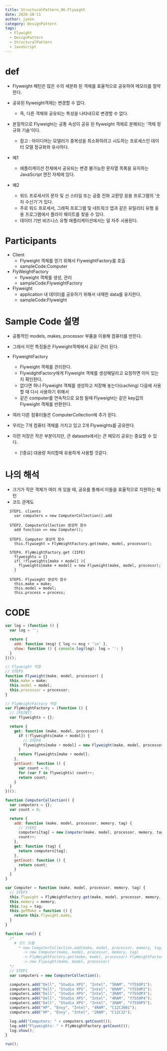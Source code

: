 ```yaml
---
title: StructuralPattern_06.Flywight
date: 2020-10-11
author: jyoon
category: DesignPattern
tags:
  - Flywight
  - DesignPattern
  - StructuralPattern
  - JavaScript
---
```


# def
  * Flyweight 패턴은 많은 수의 세분화 된 객체를 효율적으로 공유하여 메모리를 절약한다.
  * 공유된 flyweight객체는 변경할 수 없다.
    - 즉, 다른 객체와 공유되는 특성을 나타내므로 변경할 수 없다.
  
  * 본질적으로 Flyweight는 공통 속성이 공유 된 flyweight 객체로 분해되는 '객체 정규화 기술'이다.
    - 참고 : 아이디어는 모델러가 중복성을 최소화하려고 시도하는 프로세스인 데이터 모델 정규화와 유사하다.
  
  * 예1
    - 애플리케이션 전체에서 공유되는 변경 불가능한 문자열 목록을 유지하는 JavaScript 엔진 자체에 있다.
  
  * 예2
    - 워드 프로세서의 문자 및 선 스타일 또는 공중 전화 교환망 응용 프로그램의 '숫자 수신기'가 있다. 
    - 주로 워드 프로세서, 그래픽 프로그램 및 네트워크 앱과 같은 유틸리티 유형 응용 프로그램에서 플라이 웨이트를 찾을 수 있다. 
    - 데이터 기반 비즈니스 유형 애플리케이션에서는 덜 자주 사용된다.

# Participants
  * Client
    - Flyweight 객체를 얻기 위해서 FlyweightFactory를 호출
    - sampleCode:Computer
  * FlyWeightFactory
    - flyweight 객체를 생성, 관리
    - sampleCode:FlyweightFactory
  * Flyweight
    - application 내 데이터를 공유하기 위해서 내재한 data를 유지한다.
    - sampleCode:Flyweight

# Sample Code 설명
  * 공통적인 models, makes, processor 부품을 이용해 컴퓨터를 만든다.
  * 그래서 이런 특징들은 Flyweight객체에서 공유/ 관리 된다.

  * FlyweightFactory
      - Flyweight 객체를 관리한다.
      - FlywidghtFactory에게 Flyweight 객체를 생성해달라고 요청하면 이미 있는지 확인한다.
      - 없다면 하나 Flyweight 객체를 생성하고 저장해 놓는다(caching) 다음에 사용할 때 다시 사용하기 위해서
      - 같은 computer를 연속적으로 요청 될때 Flyweight는 같은 key값의 Flyweight 객체를 반환한다.

  * 여러 다른 컴퓨터들은 ComputerCollection에 추가 된다.
  * 우리는 7개 컴퓨터 객체를 가지고 있고 2개 Flyweights를 공유한다.
  * 이런 저장은 작은 부분이지만, 큰 datasets에서는 큰 메모리 공유는 중요할 수 있다.
      - [!중요] 대용량 처리할때 유용하게 사용할 것같다.

# 나의 해석
  * 크기가 작은 객체가 여러 개 있을 때, 공유를 통해서 이들을 효율적으로 지원하는 패턴
  * 코드 관계도
  ```
    STEP1. clients
      var computers = new ComputerCollection().add

    STEP2. ComputerCollection 생성자 함수
      add function => new Computer();

    STEP3. Computer 생성자 함수
      this.flywieght = FlyWeightFactory.get(make, model, processor);

    STEP4. FlyWeightFactory.get (IIFE)
      flyweights = {} 
      if( !flyweights[make + model] ){
        flyweights[make + model] = new Flyweight(make, model, processr);
      }

    STEP5. Flywieght 생성자 함수 
      this.make = make;
      this.model = model;
      this.process = process;
  ```

# CODE
```js
var log = (function () {
  var log = '';

  return {
    add: function (msg) { log += msg + '\n' },
    show: function () { console.log(log); log = ''; }
  }
})();

// Flyweight 역할
// STEP5
function Flyweight(make, model, processor) {
  this.make = make;
  this.model = model;
  this.processor = processor;
}

// FlyWeightFactory 역할
var FlyWeightFactory = (function () {
  // [POINT]
  var flyweights = {};

  return {
    get: function (make, model, processor) {
      if (!flyweights[make + model]) {
        // STEP4
        flyweights[make + model] = new Flyweight(make, model, processor);
      }
      return flyweights[make + model];
    },
    getCount: function () {
      var count = 0;
      for (var f in flyweights) count++;
      return count;
    }
  }
})();

function ComputerCollection() {
  var computers = {};
  var count = 0;

  return {
    add: function (make, model, processor, memory, tag) {
      // STEP2
      computers[tag] = new Computer(make, model, processor, memory, tag);
      count++;
    },
    get: function (tag) {
      return computers[tag];
    },
    getCount: function () {
      return count;
    }
  }
}

var Computer = function (make, model, processor, memory, tag) {
  // STEP3
  this.flywight = FlyWeightFactory.get(make, model, processor, memory, tag)
  this.memory = memory;
  this.tag = tag;
  this.getMake = function () {
    return this.flywight.make;
  }
}

function run() {
  /*
    # 코드 흐름
      * new ComputerCollection.add(make, model, processor, memory, tag)
        -> new Computer(make, model, processor, memory, tag)
        -> FlyWeightFactory.get(make, model, processor) FlyWeightFactory-IIFE
        -> new Flywight(make, model, processor)
  */
  // STEP1
  var computers = new ComputerCollection();

  computers.add("Dell", "Studio XPS", "Intel", "5RAM", "Y755OP1");
  computers.add("Dell", "Studio XPS", "Intel", "6RAM", "Y755OP2");
  computers.add("Dell", "Studio XPS", "Intel", "3RAM", "Y755OP3");
  computers.add("Dell", "Studio XPS", "Intel", "4RAM", "Y755OP4");
  computers.add("Dell", "Studio XPS", "Intel", "1RAM", "Y755OP5");
  computers.add("HP", "Envy", "Intel", "4RAM", "C12CJ001");
  computers.add("HP", "Envy", "Intel", "2RAM", "C12CJ2");

  log.add("Computers: " + computers.getCount());
  log.add("Flyweights: " + FlyWeightFactory.getCount());
  log.show();
}

run();
```